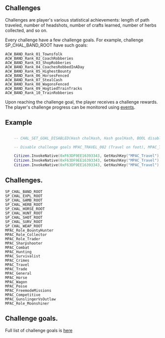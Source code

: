 ## Challenges

Challenges are player's various statistical achievements: length of path traveled, number of headshots, number of crafts learned, number of herbs collected, and so on. 

Every challenge have a few challenge goals. For example, challenge SP_CHAL_BAND_ROOT have such goals:

	ACW_BAND_Rank_01_Townsfolk
	ACW_BAND_Rank_02_CoachRobberies
	ACW_BAND_Rank_03_ShopRobberies
	ACW_BAND_Rank_04_CoachesRobbedInADay
	ACW_BAND_Rank_05_HighestBounty
	ACW_BAND_Rank_06_HorsesFenced
	ACW_BAND_Rank_07_StealCash
	ACW_BAND_Rank_08_WagonsFenced
	ACW_BAND_Rank_09_HogtiedTrainTracks
	ACW_BAND_Rank_10_TrainRobberies


Upon reaching the challenge goal, the player receives a challenge rewards. The player's challenge progress can be monitored using [events](https://github.com/femga/rdr3_discoveries/blob/master/AI/EVENTS/README.md).



## Example

```lua

	-- CHAL_SET_GOAL_DISABLED(Hash chalHash, Hash goalHash, BOOL disabled);

	-- Disable challenge goals MPAC_TRAVEL_002 (Travel on foot), MPAC_TRAVEL_004 (Travel by horse), MPAC_TRAVEL_005 (Travel a total of 1898 miles). As a result, events for these challenge goals will not be detected

	Citizen.InvokeNative(0xF63DF9EE16393343, GetHashKey("MPAC_Travel"), GetHashKey("MPAC_TRAVEL_002"), 1)
	Citizen.InvokeNative(0xF63DF9EE16393343, GetHashKey("MPAC_Travel"), GetHashKey("MPAC_TRAVEL_004"), 1)
	Citizen.InvokeNative(0xF63DF9EE16393343, GetHashKey("MPAC_Travel"), GetHashKey("MPAC_TRAVEL_005"), 1)

```

<h2>Challenges.</h2>


	SP_CHAL_BAND_ROOT
	SP_CHAL_EXPL_ROOT
	SP_CHAL_GAMB_ROOT
	SP_CHAL_HERB_ROOT
	SP_CHAL_HORSE_ROOT
	SP_CHAL_HUNT_ROOT
	SP_CHAL_SHOT_ROOT
	SP_CHAL_SURV_ROOT
	SP_CHAL_WEAP_ROOT
	MPAC_Role_BountyHunter
	MPAC_Role_Collector
	MPAC_Role_Trader
	MPAC_Sharpshooter
	MPAC_Combat
	MPAC_Hunting
	MPAC_Survivalist
	MPAC_Crimes
	MPAC_Travel
	MPAC_Trade
	MPAC_General
	MPAC_Horse
	MPAC_Wagon
	MPAC_Posse
	MPAC_FreemodeMissions
	MPAC_Competitive
	MPAC_GunslingerVsOutlaw
	MPAC_Role_Moonshiner


<h2>Challenge goals.</h2>

Full list of challenge goals is [here](https://github.com/femga/rdr3_discoveries/blob/master/AI/EVENTS/challenge_goals.lua)
